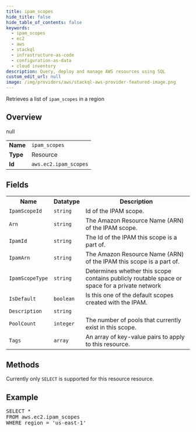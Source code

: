 ```yaml
---
title: ipam_scopes
hide_title: false
hide_table_of_contents: false
keywords:
  - ipam_scopes
  - ec2
  - aws
  - stackql
  - infrastructure-as-code
  - configuration-as-data
  - cloud inventory
description: Query, deploy and manage AWS resources using SQL
custom_edit_url: null
image: /img/providers/aws/stackql-aws-provider-featured-image.png
---
```

Retrieves a list of <code>ipam_scopes</code> in a region

## Overview
<table><tbody>
<tr><td><b>Name</b></td><td><code>ipam_scopes</code></td></tr>
<tr><td><b>Type</b></td><td>Resource</td></tr>
null
<tr><td><b>Id</b></td><td><code>aws.ec2.ipam_scopes</code></td></tr>
</tbody></table>

## Fields
<table><tbody>
<tr><th>Name</th><th>Datatype</th><th>Description</th></tr>
<tr><td><code>IpamScopeId</code></td><td><code>string</code></td><td>Id of the IPAM scope.</td></tr><tr><td><code>Arn</code></td><td><code>string</code></td><td>The Amazon Resource Name (ARN) of the IPAM scope.</td></tr><tr><td><code>IpamId</code></td><td><code>string</code></td><td>The Id of the IPAM this scope is a part of.</td></tr><tr><td><code>IpamArn</code></td><td><code>string</code></td><td>The Amazon Resource Name (ARN) of the IPAM this scope is a part of.</td></tr><tr><td><code>IpamScopeType</code></td><td><code>string</code></td><td>Determines whether this scope contains publicly routable space or space for a private network</td></tr><tr><td><code>IsDefault</code></td><td><code>boolean</code></td><td>Is this one of the default scopes created with the IPAM.</td></tr><tr><td><code>Description</code></td><td><code>string</code></td><td></td></tr><tr><td><code>PoolCount</code></td><td><code>integer</code></td><td>The number of pools that currently exist in this scope.</td></tr><tr><td><code>Tags</code></td><td><code>array</code></td><td>An array of key-value pairs to apply to this resource.</td></tr>
</tbody></table>

## Methods
Currently only <code>SELECT</code> is supported for this resource resource.

## Example
<pre>
SELECT * 
FROM aws.ec2.ipam_scopes
WHERE region = 'us-east-1'
</pre>
